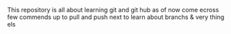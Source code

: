 
This repository is all about learning git and git hub 
as of now come ecross few commends up to pull and push
next to learn about branchs & very thing els

